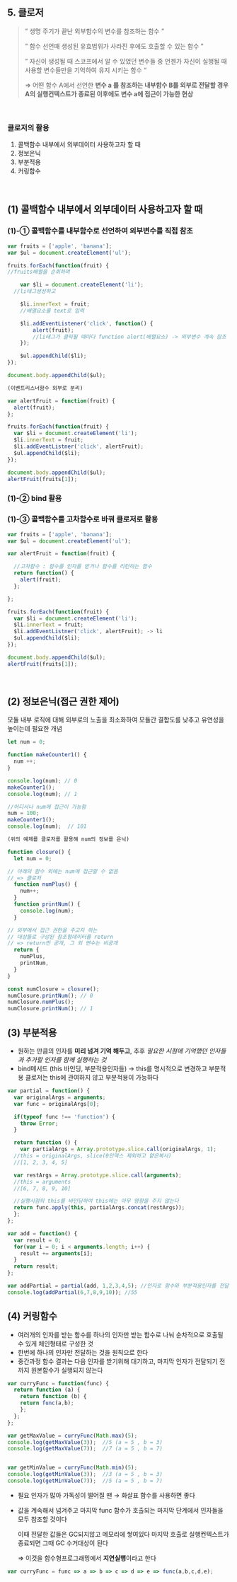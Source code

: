 ## 5. 클로저

> ” 생명 주기가 끝난 외부함수의 변수를 참조하는 함수 ”
>
>” 함수 선언때 생성된 유효범위가 사라진 후에도 호출할 수 있는 함수 ”
>
>” 자신이 생성될 때 스코프에서 알 수 있었던 변수들 중 언젠가 자신이 실행될 때 사용할 변수들만을 기억하여 유지 시키는 함수 “
>
> ⇒ 어떤 함수 A에서 선언한 **변수 a 를 참조하는 내부함수 B를 외부로 전달할 경우 A의 실행컨텍스트가 종료된 이후에도 변수 a에 접근이 가능한 현상**


<br>

### 클로저의 활용
1. 콜백함수 내부에서 외부데이터 사용하고자 할 때
2. 정보은닉
3. 부분적용
4. 커링함수
<br>

## (1) 콜백함수 내부에서 외부데이터 사용하고자 할 때

### (1)-① 콜백함수를 내부함수로 선언하여 외부변수를 직접 참조
```js
var fruits = ['apple', 'banana'];
var $ul = document.createElement('ul');

fruits.forEach(function(fruit) {
//fruits배열을 순회하며

	var $li = document.createElement('li');
  //li태그생성하고

	$li.innerText = fruit;
	//배열요소를 text로 입력

	$li.addEventListener('click', function() {
		alert(fruit);
		//li태그가 클릭될 때마다 function alert(배열요소) -> 외부변수 계속 참조
	});

	$ul.appendChild($li);
});

document.body.appendChild($ul);
```

```js
(이벤트리스너함수 외부로 분리)

var alertFruit = function(fruit) {
  alert(fruit);
};

fruits.forEach(function(fruit) {
  var $li = document.createElement('li');
  $li.innerText = fruit;
  $li.addEventListner('click', alertFruit);
  $ul.appendChild($li);
});

document.body.appendChild($ul);
alertFruit(fruits[1]);
```

### (1)-② bind 활용


### (1)-③ 콜백함수를 고차함수로 바꿔 클로저로 활용

```js
var fruits = ['apple', 'banana'];
var $ul = document.createElement('ul');

var alertFruit = function(fruit) {

  //고차함수 : 함수를 인자를 받거나 함수를 리턴하는 함수
  return function() {
    alert(fruit);
  };

};

fruits.forEach(function(fruit) {
  var $li = document.createElement('li');
  $li.innerText = fruit;
  $li.addEventListner('click', alertFruit); -> li
  $ul.appendChild($li);
});

document.body.appendChild($ul);
alertFruit(fruits[1]);
```

<br>

## (2) 정보은닉(접근 권한 제어)

모듈 내부 로직에 대해 외부로의 노출을 최소화하여 모듈간 결합도를 낮추고 유연성을 높이는데 필요한 개념

```js
let num = 0;

function makeCounter1() {
  num ++;
}

console.log(num); // 0
makeCounter1();
console.log(num); // 1

//어디서나 num에 접근이 가능함
num = 100;
makeCounter1();
console.log(num);  // 101
```

```js
(위의 예제를 클로저를 활용해 num의 정보를 은닉)

function closure() {
  let num = 0;

// 아래의 함수 외에는 num에 접근할 수 없음
// => 클로저
  function numPlus() {
    num++;
  }
  function printNum() {
    console.log(num);
  }

// 외부에서 접근 권한을 주고자 하는
// 대상들로 구성된 참조형데이터를 return
// => return만 공개, 그 외 변수는 비공개
  return {
    numPlus,
    printNum,
  }
}

const numClosure = closure();
numClosure.printNum(); // 0
numClosure.numPlus();
numClosure.printNum(); // 1
```

## (3) 부분적용

- 원하는 만큼의 인자를 **미리 넘겨 기억 해두고**,
추후 *필요한 시점에 기억했던 인자들과 추가할 인자를 함께 실행하는 것*
- bind메서드 (this 바인딩, 부분적용인자들) → this를 명시적으로 변경하고 부분적용
클로저는 this에 관여하지 않고 부분적용이 가능하다

```js
var partial = function() {
  var originalArgs = arguments;
  var func = originalArgs[0];

  if(typeof func !== 'function') {
    throw Error;
  }

  return function () {
    var partialArgs = Array.prototype.slice.call(originalArgs, 1);
  //this = originalArgs, slice(0인덱스 제외하고 얕은복사)
  //[1, 2, 3, 4, 5]

  var restArgs = Array.prototype.slice.call(arguments);
  //this = arguments
  //[6, 7, 8, 9, 10]

  //실행시점의 this를 바인딩하여 this에는 아무 영향을 주지 않는다
  return func.apply(this, partialArgs.concat(restArgs));
  };
};

var add = function() {
  var result = 0;
  for(var i = 0; i < arguments.length; i++) {
    result += arguments[i];
  }
  return result;
};

var addPartial = partial(add, 1,2,3,4,5); //인자로 함수와 부분적용인자를 전달
console.log(addPartial(6,7,8,9,10)); //55
```

## (4) 커링함수

- 여러개의 인자를 받는 함수를 하나의 인자만 받는 함수로 나눠 순차적으로 호출될 수 있게 체인형태로 구성한 것
- 한번에 하나의 인자만 전달하는 것을 원칙으로 한다
- 중간과정 함수 결과는 다음 인자를 받기위해 대기하고,
마지막 인자가 전달되기 전까지 원본함수가 실행되지 않는다

```js
var curryFunc = function(func) {
  return function (a) {
    return function (b) {
    return func(a,b);
    };
  };
};

var getMaxValue = curryFunc(Math.max)(5);
console.log(getMaxValue(3));  //5 (a = 5 , b = 3)
console.log(getMaxValue(7));  //7 (a = 5 , b = 7)


var getMinValue = curryFunc(Math.min)(5);
console.log(getMinValue(3));  //3 (a = 5 , b = 3)
console.log(getMinValue(7));  //5 (a = 5 , b = 7)
```

- 필요 인자가 많아 가독성이 떨어질 땐 → 화살표 함수를 사용하면 좋다
- 값을 계속해서 넘겨주고 마지막 func 함수가 호출되는 마지막 단계에서 인자들을 모두 참조할 것이다

  이때 전달한 값들은 GC되지않고 메모리에 쌓여있다 마지막 호출로 실행컨텍스트가 종료되면 그때 GC 수거대상이 된다

  ⇒ 이것을 함수형프로그래밍에서 **지연실행**이라고 한다

```js
var curryFunc = func => a => b => c => d => e => func(a,b,c,d,e);
```